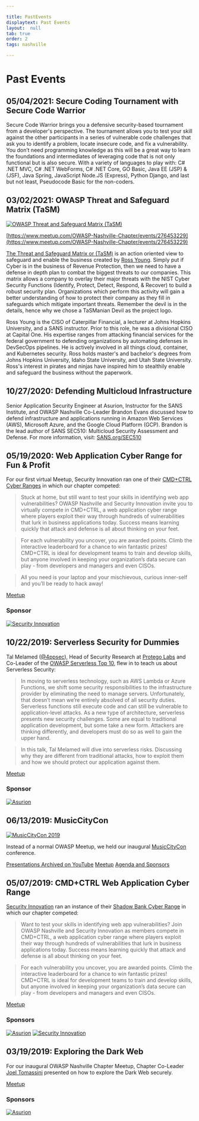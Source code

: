 ```yaml
---

title: PastEvents
displaytext: Past Events
layout:  null
tab: true
order: 2
tags: nashville

---
```


# Past Events

## 05/04/2021: Secure Coding Tournament with Secure Code Warrior

Secure Code Warrior brings you a defensive security-based tournament from a developer's perspective. The tournament allows you to test your skill against the other participants in a series of vulnerable code challenges that ask you to identify a problem, locate insecure code, and fix a vulnerability. You don’t need programming knowledge as this will be a great way to learn the foundations and intermediates of leveraging code that is not only functional but is also secure. With a variety of languages to play with: C# .NET MVC, C# .NET WebForms, C# .NET Core, GO Basic, Java EE (JSP) & (JSF), Java Spring, JavaScript Node.JS (Express), Python Django, and last but not least, Pseudocode Basic for the non-coders.

## 03/02/2021: OWASP Threat and Safeguard Matrix (TaSM)

[![OWASP Threat and Safeguard Matrix (TaSM)](http://img.youtube.com/vi/GRpU9L--qSg/0.jpg)](http://www.youtube.com/watch?v=GRpU9L--qSg "OWASP Threat and Safeguard Matrix (TaSM)")

[https://www.meetup.com/OWASP-Nashville-Chapter/events/276453229](https://www.meetup.com/OWASP-Nashville-Chapter/events/276453229)

[The Threat and Safeguard Matrix or (TaSM)](https://owasp.org/www-project-threat-and-safeguard-matrix/) is an action oriented view to safeguard and enable the business created by [Ross Young](https://www.linkedin.com/in/mrrossyoung/). Simply put if Cyber is in the business of Revenue Protection, then we need to have a defense in depth plan to combat the biggest threats to our companies. This matrix allows a company to overlay their major threats with the NIST Cyber Security Functions (Identify, Protect, Detect, Respond, & Recover) to build a robust security plan. Organizations which perform this activity will gain a better understanding of how to protect their company as they fill in safeguards which mitigate important threats. Remember the devil is in the details, hence why we chose a TaSManian Devil as the project logo.

Ross Young is the CISO of Caterpillar Financial, a lecturer at Johns Hopkins University, and a SANS instructor.  Prior to this role, he was a divisional CISO at Capital One.  His expertise ranges from attacking financial services for the federal government to defending organizations by automating defenses in DevSecOps pipelines. He is actively involved in all things cloud, container, and Kubernetes security.  Ross holds master's and bachelor's degrees from Johns Hopkins University, Idaho State University, and Utah State University. Ross's interest in pirates and ninjas have inspired him to stealthily enable and safeguard the business without the paperwork.

## 10/27/2020: Defending Multicloud Infrastructure

Senior Application Security Engineer at Asurion, Instructor for the SANS Institute, and OWASP Nashville Co-Leader Brandon Evans discussed how to defend infrastructure and applications running in Amazon Web Services (AWS), Microsoft Azure, and the Google Cloud Platform (GCP). Brandon is the lead author of SANS SEC510: Multicloud Security Assessment and Defense. For more information, visit: [SANS.org/SEC510](http://sans.org/SEC510)

## 05/19/2020: Web Application Cyber Range for Fun & Profit

For our first virtual Meetup, Security Innovation ran one of their [CMD+CTRL Cyber Ranges](https://www.securityinnovation.com/training/cmd-ctrl-cyber-range-security-training/) in which our chapter competed:

> Stuck at home, but still want to test your skills in identifying web app vulnerabilities? OWASP Nashville and Security Innovation invite you to virtually compete in CMD+CTRL, a web application cyber range where players exploit their way through hundreds of vulnerabilities that lurk in business applications today. Success means learning quickly that attack and defense is all about thinking on your feet.

> For each vulnerability you uncover, you are awarded points. Climb the interactive leaderboard for a chance to win fantastic prizes! CMD+CTRL is ideal for development teams to train and develop skills, but anyone involved in keeping your organization’s data secure can play - from developers and managers and even CISOs.

> All you need is your laptop and your mischievous, curious inner-self and you’ll be ready to hack away!

[Meetup](https://www.meetup.com/OWASP-Nashville-Chapter/events/268971330/)

### Sponsor

[![Security Innovation](./assets/images/sponsors/si.png)](https://www.securityinnovation.com/)

## 10/22/2019: Serverless Security for Dummies

Tal Melamed ([@4ppsec](https://twitter.com/4ppsec)), Head of Security Research at [Protego Labs](http://protego.io/) and Co-Leader of the [OWASP Serverless Top 10](https://owasp.org/www-project-serverless-top-10/), flew in to teach us about Serverless Security:

> In moving to serverless technology, such as AWS Lambda or Azure Functions, we shift some security responsibilities to the infrastructure provider by eliminating the need to manage servers. Unfortunately, that doesn’t mean we’re entirely absolved of all security duties. Serverless functions still execute code and can still be vulnerable to application-level attacks. As a new type of architecture, serverless presents new security challenges. Some are equal to traditional application development, but some take a new form. Attackers are thinking differently, and developers must do so as well to gain the upper hand.

> In this talk, Tal Melamed will dive into serverless risks. Discussing why they are different from traditional attacks, how to exploit them and how we should protect our application against them.

[Meetup](https://www.meetup.com/OWASP-Nashville-Chapter/events/264931782/)

### Sponsor

[![Asurion](./assets/images/sponsors/asurion.png)](https://www.asurion.com/)

## 06/13/2019: MusicCityCon

[![MusicCityCon 2019](./assets/images/musiccitycon2019.png)](https://musiccitycon.org/)

Instead of a normal OWASP Meetup, we held our inaugural [MusicCityCon](https://musiccitycon.org/) conference.

[Presentations Archived on YouTube](https://www.youtube.com/playlist?list=PLs9ZqgOZ115nkt_OEthnGRVRMrMcVoY_z)
[Meetup](https://www.meetup.com/OWASP-Nashville-Chapter/events/262270947/)
[Agenda and Sponsors](https://p316rg.attendify.io/)

## 05/07/2019: CMD+CTRL Web Application Cyber Range

[Security Innovation](https://www.securityinnovation.com/) ran an instance of their [Shadow Bank Cyber Range](https://www.securityinnovation.com/training/cmd-ctrl-cyber-range-security-training/cyber-range-suite/cmdctrl-cyber-range-shadow-bank/) in which our chapter competed:

> Want to test your skills in identifying web app vulnerabilities? Join OWASP Nashville and Security Innovation as members compete in CMD+CTRL, a web application cyber range where players exploit their way through hundreds of vulnerabilities that lurk in business applications today. Success means learning quickly that attack and defense is all about thinking on your feet.

> For each vulnerability you uncover, you are awarded points. Climb the interactive leaderboard for a chance to win fantastic prizes! CMD+CTRL is ideal for development teams to train and develop skills, but anyone involved in keeping your organization’s data secure can play - from developers and managers and even CISOs.

[Meetup](https://www.meetup.com/OWASP-Nashville-Chapter/events/260574652/)

### Sponsors

[![Asurion](./assets/images/sponsors/asurion.png)](https://www.asurion.com/) [![Security Innovation](./assets/images/sponsors/si.png)](https://www.securityinnovation.com/)

## 03/19/2019: Exploring the Dark Web

For our inaugural OWASP Nashville Chapter Meetup, Chapter Co-Leader [Joel Tomassini](mailto:joel.tomassini@owasp.org) presented on how to explore the Dark Web securely.

[Meetup](https://www.meetup.com/OWASP-Nashville-Chapter/events/258997478/)

### Sponsors

[![Asurion](./assets/images/sponsors/asurion.png)](https://www.asurion.com/)
